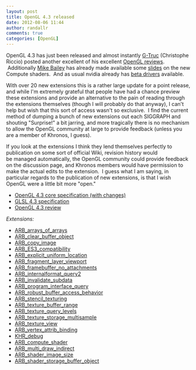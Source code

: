```yaml
---
layout: post
title: OpenGL 4.3 released
date: 2012-08-06 11:44
author: randallr
comments: true
categories: [OpenGL]
---
```

OpenGL 4.3 has just been released and almost instantly <a href="http://www.g-truc.net/">G-Truc</a> (Christophe Riccio) posted another excellent of his excellent <a href="http://www.g-truc.net/doc/OpenGL4.3review.pdf">OpenGL reviews</a>.  Additionally <a href="http://web.engr.oregonstate.edu/~mjb/WebMjb/mjb.html">Mike Bailey</a> has already made available some <a href="http://web.engr.oregonstate.edu/~mjb/sig12/compute.shader.1pp.pdf">slides</a> on the new Compute shaders.  And as usual nvidia already has <a href="http://www.nvidia.com/content/devzone/opengl-driver-4.3.html">beta drivers</a> available.

With over 20 new extensions this is a rather large update for a point release, and while I'm extremely grateful that people have had a chance preview these extensions and provide an alternative to the pain of reading through the extensions themselves (though I will probably do that anyway), I can't help but wish that this sort of access wasn't so exclusive.  I find the current method of dumping a bunch of new extensions out each SIGGRAPH and shouting "Surprise!" a bit jarring, and more tragically there is no mechanism to allow the OpenGL community at large to provide feedback (unless you are a member of Khronos, I guess).

If you look at the extensions I think they lend themselves perfectly to publication on some sort of official Wiki, revision history would be managed automatically, the OpenGL community could provide feedback on the discussion page, and Khronos members would have permission to make the actual edits to the extension.  I guess what I am saying, in particular regards to the publication of new extensions, is that I wish OpenGL were a little bit more "open."
<ul>
	<li><a href="http://www.opengl.org/registry/doc/glspec43.core.20120806.withchanges.pdf">OpenGL 4.3 core specification (with changes)</a></li>
	<li><a href="http://www.opengl.org/registry/doc/GLSLangSpec.4.30.6.pdf">GLSL 4.3 specification</a></li>
	<li><a href="http://www.g-truc.net/doc/OpenGL4.3review.pdf">OpenGL 4.3 review</a></li>
</ul>
<em>Extensions:</em>
<ul type="disc">
	<li><a href="http://us.download.nvidia.com/opengl/specs/GL_ARB_arrays_of_arrays.txt">ARB_arrays_of_arrays</a></li>
	<li><a href="http://us.download.nvidia.com/opengl/specs/GL_ARB_clear_buffer_object.txt">ARB_clear_buffer_object</a></li>
	<li><a href="http://us.download.nvidia.com/opengl/specs/GL_ARB_copy_image.txt">ARB_copy_image</a></li>
	<li><a href="http://us.download.nvidia.com/opengl/specs/GL_ARB_ES3_compatibility.txt">ARB_ES3_compatibility</a></li>
	<li><a href="http://us.download.nvidia.com/opengl/specs/GL_ARB_explicit_uniform_location.txt">ARB_explicit_uniform_location</a></li>
	<li><a href="http://us.download.nvidia.com/opengl/specs/GL_ARB_fragment_layer_viewport.txt">ARB_fragment_layer_viewport</a></li>
	<li><a href="http://us.download.nvidia.com/opengl/specs/GL_ARB_framebuffer_no_attachments.txt">ARB_framebuffer_no_attachments</a></li>
	<li><a href="http://us.download.nvidia.com/opengl/specs/GL_ARB_internalformat_query2.txt">ARB_internalformat_query2</a></li>
	<li><a href="http://us.download.nvidia.com/opengl/specs/GL_ARB_invalidate_subdata.txt">ARB_invalidate_subdata</a></li>
	<li><a href="http://us.download.nvidia.com/opengl/specs/GL_ARB_program_interface_query.txt">ARB_program_interface_query</a></li>
	<li><a href="http://us.download.nvidia.com/opengl/specs/GL_ARB_robust_buffer_access_behavior.txt">ARB_robust_buffer_access_behavior</a></li>
	<li><a href="http://us.download.nvidia.com/opengl/specs/GL_ARB_stencil_texturing.txt">ARB_stencil_texturing</a></li>
	<li><a href="http://us.download.nvidia.com/opengl/specs/GL_ARB_texture_buffer_range.txt">ARB_texture_buffer_range</a></li>
	<li><a href="http://us.download.nvidia.com/opengl/specs/GL_ARB_texture_query_levels.txt">ARB_texture_query_levels</a></li>
	<li><a href="http://us.download.nvidia.com/opengl/specs/GL_ARB_texture_storage_multisample.txt">ARB_texture_storage_multisample</a></li>
	<li><a href="http://us.download.nvidia.com/opengl/specs/GL_ARB_texture_view.txt">ARB_texture_view</a></li>
	<li><a href="http://us.download.nvidia.com/opengl/specs/GL_ARB_vertex_attrib_binding.txt">ARB_vertex_attrib_binding</a></li>
	<li><a href="http://us.download.nvidia.com/opengl/specs/GL_KHR_debug.txt">KHR_debug</a></li>
	<li><a href="http://us.download.nvidia.com/opengl/specs/GL_ARB_compute_shader.txt">ARB_compute_shader</a></li>
	<li><a href="http://us.download.nvidia.com/opengl/specs/GL_ARB_multi_draw_indirect.txt">ARB_multi_draw_indirect</a></li>
	<li><a href="http://us.download.nvidia.com/opengl/specs/GL_ARB_shader_image_size.txt">ARB_shader_image_size</a></li>
	<li><a href="http://us.download.nvidia.com/opengl/specs/GL_ARB_shader_storage_buffer_object.txt">ARB_shader_storage_buffer_object</a></li>
</ul>
